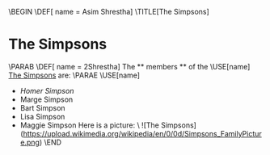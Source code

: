 \BEGIN
\DEF[ name = Asim Shrestha]
\TITLE[The Simpsons]
# The Simpsons
\PARAB
\DEF[ name = 2Shrestha]
The ** members ** of the \USE[name] [The Simpsons](https://en.wikipedia.org/wiki/The_Simpsons) are:
\PARAE
\USE[name]
+ *Homer Simpson*
+ Marge Simpson
+ Bart Simpson
+ Lisa Simpson
+ Maggie Simpson
Here is a picture:
\\
![The Simpsons] (https://upload.wikimedia.org/wikipedia/en/0/0d/Simpsons_FamilyPicture.png)
\END